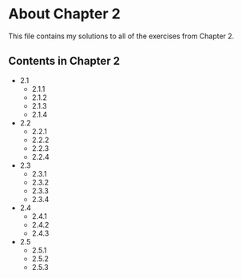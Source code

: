 # About Chapter 2
This file contains my solutions to all of the exercises from Chapter 2.

## Contents in Chapter 2
* 2.1 
  * 2.1.1 
  * 2.1.2 
  * 2.1.3 
  * 2.1.4
* 2.2
  * 2.2.1 
  * 2.2.2
  * 2.2.3
  * 2.2.4
* 2.3
  * 2.3.1
  * 2.3.2 
  * 2.3.3 
  * 2.3.4 
* 2.4
  * 2.4.1 
  * 2.4.2 
  * 2.4.3 
* 2.5 
  * 2.5.1
  * 2.5.2 
  * 2.5.3 
